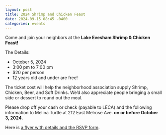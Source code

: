 ```yaml
---
layout: post
title: 2024 Shrimp and Chicken Feast
date: 2024-09-15 08:45 -0400
categories: events
---
```


Come and join your neighbors at the **Lake Evesham Shrimp & Chicken Feast!**

The Details:

* October 5, 2024
* 3:00 pm to 7:00 pm
* $20 per person
* 12 years old and under are free!

The ticket cost will help the neighborhood association supply Shrimp, Chicken, Beer, and Soft Drinks. We’d also appreciate people bringing a small side or dessert to round out the meal.

Please drop off your cash or check (payable to LECA) and the following information to Melina Turtle at 212 East Melrose Ave. **on or before October 3, 2024.**

Here is [a flyer with details and the RSVP form](/assets/events/2024-shrimp-and-chicken-feast-rsvp.pdf).